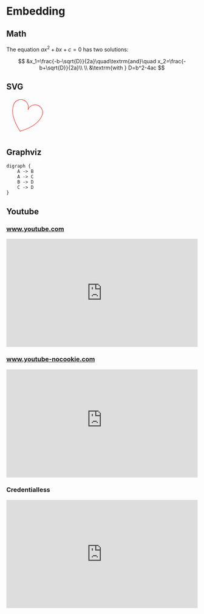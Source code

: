 <!-- Copyright 2024 Remy Blank <remy@c-space.org> -->
<!-- SPDX-License-Identifier: MIT -->

# Embedding

## Math

The equation $ax^2 + bx + c = 0$ has two solutions:

$$
&x_1=\frac{-b-\sqrt{D}}{2a}\quad\textrm{and}\quad x_2=\frac{-b+\sqrt{D}}{2a}\\
\\
&\textrm{with } D=b^2-4ac
$$

## SVG

<svg xmlns="http://www.w3.org/2000/svg"
     viewBox="0 0 100 100" width="100" height="100"
     stroke="red" fill="transparent">
  <path d="M -40,-20 A 20,20 0,0,1 0,-20 A 20,20 0,0,1 40,-20
           Q 40,10 0,40 Q -40,10 -40,-20 z"
        transform="translate(50 50) rotate(20)"/>
</svg>

## Graphviz

```{graphviz}
digraph {
    A -> B
    A -> C
    B -> D
    C -> D
}
```

## Youtube

### www.youtube.com

<iframe style="width: 100%; aspect-ratio: 16/9;"
  src="https://www.youtube.com/embed/aVwxzDHniEw?si=mBuOoRm8wMx88AAC"
  title="YouTube video player" frameborder="0"
  allow="accelerometer; autoplay; clipboard-write; encrypted-media; gyroscope;
    picture-in-picture; web-share"
  referrerpolicy="strict-origin-when-cross-origin" allowfullscreen></iframe>

### www.youtube-nocookie.com

<iframe style="width: 100%; aspect-ratio: 16/9;"
  src="https://www.youtube-nocookie.com/embed/aVwxzDHniEw?si=mBuOoRm8wMx88AAC"
  title="YouTube video player" frameborder="0"
  allow="accelerometer; autoplay; clipboard-write; encrypted-media; gyroscope;
    picture-in-picture; web-share"
  referrerpolicy="strict-origin-when-cross-origin" allowfullscreen></iframe>

### Credentialless

<iframe credentialless style="width: 100%; aspect-ratio: 16/9;"
  src="https://www.youtube.com/embed/aVwxzDHniEw?si=mBuOoRm8wMx88AAC"
  title="YouTube video player" frameborder="0"
  allow="accelerometer; autoplay; clipboard-write; encrypted-media; gyroscope;
    picture-in-picture; web-share"
  referrerpolicy="strict-origin-when-cross-origin" allowfullscreen></iframe>
